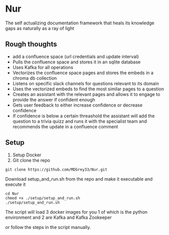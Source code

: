 # Nur
The self actualizing documentation framework that heals its knowledge gaps as naturally as a ray of light

## Rough thoughts
- add a confluence space (url credentials and update interval)
- Pulls the confluence space and stores it in an sqlite database
- Uses Kafka for all operations
- Vectorizes the confluence space pages and stores the embeds in a chroma db collection
- Listens on specific slack channels for questions relevant to its domain
- Uses the vectorized embeds to find the most similar pages to a question
- Creates an assistant with the relevant pages and allows it to engage to provide the answer if confident enough
- Gets user feedback to either increase confidence or decrease confidence
- If confidence is below a certain threashold the assistant will add the question to a trivia quizz and runs it with the specialist team and recommends the update in a confluence comment


## Setup
1. Setup Docker 
2. Git clone the repo 

````
git clone https://github.com/MDGrey33/Nur.git
````
Download setup_and_run.sh from the repo and make it executable and execute it

````
cd Nur
chmod +x ./setup/setup_and_run.sh
./setup/setup_and_run.sh
````

The script will load 3 docker images for you 1 of which is the python environment and 2 are Kafka and Kafka Zookeeper 

or follow the steps in the script manually.